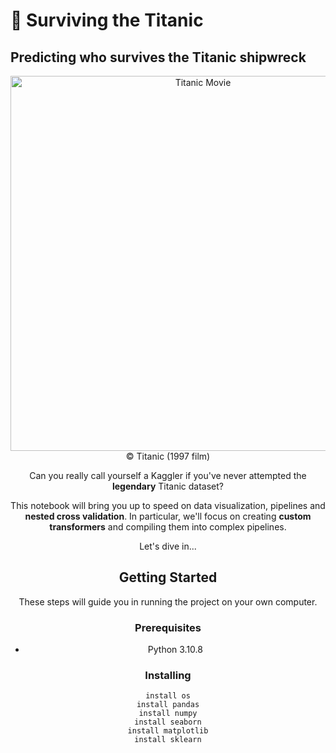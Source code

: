 # 🚢 Surviving the Titanic

## Predicting who survives the Titanic shipwreck

<div align="center">
    <img src="https://www.en-vols.com/wp-content/uploads/afmm/2022/12/titanic2.jpg" alt="Titanic Movie" style="width: 600px;" align="center"/>
<div>
<div align="center">
  © Titanic (1997 film)
</div>

Can you really call yourself a Kaggler if you've never attempted the **legendary** Titanic dataset?

This notebook will bring you up to speed on data visualization, pipelines and **nested cross validation**. In particular, we'll focus on creating **custom transformers** and compiling them into complex pipelines.

Let's dive in...

## Getting Started

These steps will guide you in running the project on your own computer.

### Prerequisites

* Python 3.10.8

### Installing

```
install os
install pandas
install numpy
install seaborn
install matplotlib
install sklearn
```
